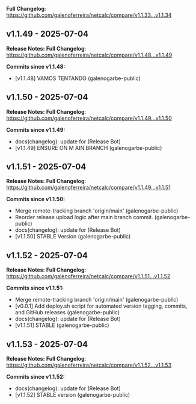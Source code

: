 **Full Changelog**: https://github.com/galenoferreira/netcalc/compare/v1.1.33...v1.1.34
## v1.1.49 - 2025-07-04

**Release Notes:**
  **Full Changelog**: https://github.com/galenoferreira/netcalc/compare/v1.1.48...v1.1.49

**Commits since v1.1.48:**
- [v1.1.48] VAMOS TENTANDO (galenogarbe-public)
## v1.1.50 - 2025-07-04

**Release Notes:**
  **Full Changelog**: https://github.com/galenoferreira/netcalc/compare/v1.1.49...v1.1.50

**Commits since v1.1.49:**
- docs(changelog): update for (Release Bot)
- [v1.1.49] ENSURE ON M AIN BRANCH (galenogarbe-public)
## v1.1.51 - 2025-07-04

**Release Notes:**
  **Full Changelog**: https://github.com/galenoferreira/netcalc/compare/v1.1.49...v1.1.51

**Commits since v1.1.50:**
- Merge remote-tracking branch 'origin/main' (galenogarbe-public)
- Reorder release upload logic after main branch commit. (galenogarbe-public)
- docs(changelog): update for (Release Bot)
- [v1.1.50] STABLE Version (galenogarbe-public)
## v1.1.52 - 2025-07-04

**Release Notes:**
  **Full Changelog**: https://github.com/galenoferreira/netcalc/compare/v1.1.51...v1.1.52

**Commits since v1.1.51:**
- Merge remote-tracking branch 'origin/main' (galenogarbe-public)
- [v0.0.1] Add deploy.sh script for automated version tagging, commits, and GitHub releases (galenogarbe-public)
- docs(changelog): update for (Release Bot)
- [v1.1.51] STABLE (galenogarbe-public)
## v1.1.53 - 2025-07-04

**Release Notes:**
  **Full Changelog**: https://github.com/galenoferreira/netcalc/compare/v1.1.52...v1.1.53

**Commits since v1.1.52:**
- docs(changelog): update for (Release Bot)
- [v1.1.52] STABLE version (galenogarbe-public)
